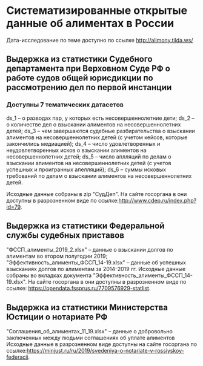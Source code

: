 # Систематизированные открытые данные об алиментах в России
Дата-исследование по теме доступно по ссылке http://alimony.tilda.ws/
## Выдержка из статистики Судебного департамента при Верховном Суде РФ о работе судов общей юрисдикции по рассмотрению дел по первой инстанции
### Доступны 7 тематических датасетов
ds_1 – о разводах пар, у которых есть несовершеннолетние дети;
ds_2 – о количестве дел о взыскании алиментов на несовершеннолетних детей;
ds_3 – чем завершаются судебные разбирательства о взыскании алиментов на несовершеннолетних детей (с учетом кейсов, которые закончились медиацией);
ds_4 – число удовлетворенных и неудовлетворенных исков о взыскании алиментов на несовершеннолетних детей;
ds_5 – число аплляций по делам о взыскании алиментов на несовершеннолетних детей (с учетов успешных и проигранных апелляций);
ds_6 – суммы исковых требований по делам о взыскании алиментов на несовершеннолетних детей.

Исходные данные собраны в zip "СудДеп". На сайте госоргана в они доступны в разрозненном виде по ссылке:http://www.cdep.ru/index.php?id=79. 

## Выдержка из статистики Федеральной службы судебных приставов
"ФССП_алименты_2019_2.xlsx" – данные о взыскании долгов по алиментам во втором полугодии 2019;
"Эффективность_алименты_ФССП_14-19.xlsx" – данные об успешных взысканиях долгов по алиментам за 2014-2019 гг. 
Исходные данные собраны во вкладках документа "Эффективность_алименты_ФССП_14-19.xlsx". На сайте госоргана в они доступны в разрозненном виде по ссылке: https://opendata.fssprus.ru/7709576929-statlist.

## Выдержка из статистики Министерства Юстиции о нотариате РФ
"Соглашения_об_алиментах_11_19.xlsx" – данные о добровольно заключенных между людьми соглашениях об уплате алиментов
Исходные данные в разрозненном виде доступны на сайте госоргана по ссылке:https://minjust.ru/ru/2019/svedeniya-o-notariate-v-rossiyskoy-federacii.
